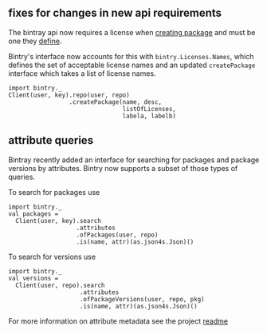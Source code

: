 ## fixes for changes in new api requirements

The bintray api now requires a license when [creating package](https://bintray.com/docs/api.html#_create_package) and must be one they [define](https://bintray.com/docs/api.html#availableLicenses).

Bintry's interface now accounts for this with `bintry.Licenses.Names`, which defines the set of acceptable license names and an updated `createPackage` interface which takes a list of license names.

    import bintry._
    Client(user, key).repo(user, repo)
                     .createPackage(name, desc,
                                    listOfLicenses,
                                    labela, labelb)

## attribute queries

Bintray recently added an interface for searching for packages and package versions by attributes. Bintry now supports a subset of those types of queries.

To search for packages use

    import bintry._
    val packages =
      Client(user, key).search
                       .attributes
                       .ofPackages(user, repo)
                       .is(name, attr)(as.json4s.Json)()

To search for versions use

    import bintry._
    val versions =
      Client(user, repo).search
                        .attributes
                        .ofPackageVersions(user, repo, pkg)
                        .is(name, attr)(as.json4s.Json)()


For more information on attribute metadata see the project [readme](https://github.com/softprops/bintry#metadata)
